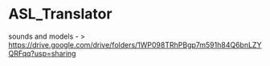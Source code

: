 # ASL_Translator
sounds and models - > https://drive.google.com/drive/folders/1WP098TRhPBgp7m591h84Q6bnLZYQRFqq?usp=sharing
